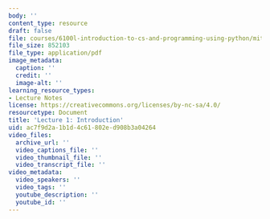 ```yaml
---
body: ''
content_type: resource
draft: false
file: courses/6100l-introduction-to-cs-and-programming-using-python/mit6_100l_f22_lec01.pdf
file_size: 852103
file_type: application/pdf
image_metadata:
  caption: ''
  credit: ''
  image-alt: ''
learning_resource_types:
- Lecture Notes
license: https://creativecommons.org/licenses/by-nc-sa/4.0/
resourcetype: Document
title: 'Lecture 1: Introduction'
uid: ac7f9d2a-1b1d-4c61-802e-d908b3a04264
video_files:
  archive_url: ''
  video_captions_file: ''
  video_thumbnail_file: ''
  video_transcript_file: ''
video_metadata:
  video_speakers: ''
  video_tags: ''
  youtube_description: ''
  youtube_id: ''
---
```


